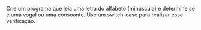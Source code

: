 Crie um programa que leia uma letra do alfabeto (minúscula) e determine se é uma vogal ou uma consoante. Use um switch-case para realizar essa verificação.